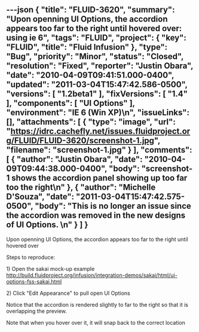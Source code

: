 ---json
{
  "title": "FLUID-3620",
  "summary": "Upon openning UI Options, the accordion appears too far to the right until hovered over: using ie 6",
  "tags": "FLUID",
  "project": {
    "key": "FLUID",
    "title": "Fluid Infusion"
  },
  "type": "Bug",
  "priority": "Minor",
  "status": "Closed",
  "resolution": "Fixed",
  "reporter": "Justin Obara",
  "date": "2010-04-09T09:41:51.000-0400",
  "updated": "2011-03-04T15:47:42.586-0500",
  "versions": [
    "1.2beta1"
  ],
  "fixVersions": [
    "1.4"
  ],
  "components": [
    "UI Options"
  ],
  "environment": "IE 6 (Win XP)\n",
  "issueLinks": [],
  "attachments": [
    {
      "type": "image",
      "url": "https://idrc.cachefly.net/issues.fluidproject.org/FLUID/FLUID-3620/screenshot-1.jpg",
      "filename": "screenshot-1.jpg"
    }
  ],
  "comments": [
    {
      "author": "Justin Obara",
      "date": "2010-04-09T09:44:38.000-0400",
      "body": "screenshot-1 shows the accordion panel showing up too far too the right\n"
    },
    {
      "author": "Michelle D'Souza",
      "date": "2011-03-04T15:47:42.575-0500",
      "body": "This is no longer an issue since the accordion was removed in the new designs of UI Options.&#x20;\n"
    }
  ]
}
---
Upon openning UI Options, the accordion appears too far to the right until hovered over

Steps to reproduce:

1\) Open the sakai mock-up example\
<http://build.fluidproject.org/infusion/integration-demos/sakai/html/ui-options-fss-sakai.html>

2\) Click "Edit Appearance" to pull open UI Options

Notice that the accordion is rendered slightly to far to the right so that it is overlapping the preview.

Note that when you hover over it, it will snap back to the correct location

        